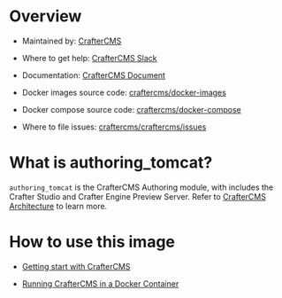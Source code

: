# Overview

* Maintained by: [CrafterCMS](https://craftercms.org)

* Where to get help: [CrafterCMS Slack](https://craftercms.com/slack)

* Documentation: [CrafterCMS Document](https://docs.craftercms.org)

* Docker images source code: [craftercms/docker-images](https://github.com/craftercms/docker-images)

* Docker compose source code: [craftercms/docker-compose](https://github.com/craftercms/docker-compose)

* Where to file issues: [craftercms/craftercms/issues](https://github.com/craftercms/craftercms/issues)

# What is authoring_tomcat?

`authoring_tomcat` is the CrafterCMS Authoring module, with includes the Crafter Studio and Crafter Engine Preview Server. Refer to [CrafterCMS Architecture](https://docs.craftercms.org/current/by-role/architect/index.html) to learn more.

# How to use this image

* [Getting start with CrafterCMS](https://docs.craftercms.org/current/getting-started/index.html)

* [Running CrafterCMS in a Docker Container](https://docs.craftercms.org/current/getting-started/index.html#run-craftercms-in-docker)
